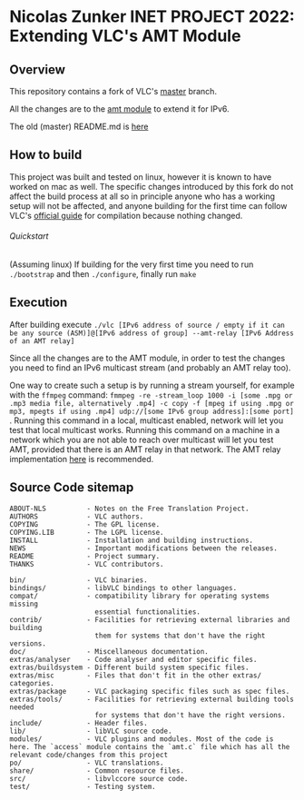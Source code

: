 # Nicolas Zunker INET PROJECT 2022: Extending VLC's AMT Module

## Overview

This repository contains a fork of VLC's [master](https://code.videolan.org/videolan/vlc) branch.

All the changes are to the [amt module](./modules/access/amt.c) to extend it for IPv6.

The old (master) README.md is [here](./oldREADME.md)

## How to build

This project was built and tested on linux, however it is known to have worked on mac as well. The specific changes introduced by this fork do not affect the build process at all so in principle anyone who has a working setup will not be affected, and anyone building for the first time can follow VLC's [official guide](https://wiki.videolan.org/Category:Building/) for compilation because nothing changed. 

###### Quickstart

(Assuming linux)
If building for the very first time you need to run `./bootstrap` and then `./configure`, finally run `make`

## Execution

After building execute `./vlc [IPv6 address of source / empty if it can be any source (ASM)]@[IPv6 address of group] --amt-relay [IPv6 Address of an AMT relay]`

Since all the changes are to the AMT module, in order to test the changes you need to find an IPv6 multicast stream (and probably an AMT relay too).

One way to create such a setup is by running a stream yourself, for example with the `ffmpeg` command: `fmmpeg -re -stream_loop 1000 -i [some .mpg or .mp3 media file, alternatively .mp4] -c copy -f [mpeg if using .mpg or mp3, mpegts if using .mp4] udp://[some IPv6 group address]:[some port]` . Running this command in a local, multicast enabled, network will let you test that local multicast works. Running this command on a machine in a network which you are not able to reach over multicast will let you test AMT, provided that there is an AMT relay in that network. The AMT relay implementation [here](https://github.com/GrumpyOldTroll/amt/tree/master/relay) is recommended.

## Source Code sitemap
```
ABOUT-NLS          - Notes on the Free Translation Project.
AUTHORS            - VLC authors.
COPYING            - The GPL license.
COPYING.LIB        - The LGPL license.
INSTALL            - Installation and building instructions.
NEWS               - Important modifications between the releases.
README             - Project summary.
THANKS             - VLC contributors.

bin/               - VLC binaries.
bindings/          - libVLC bindings to other languages.
compat/            - compatibility library for operating systems missing
                     essential functionalities.
contrib/           - Facilities for retrieving external libraries and building
                     them for systems that don't have the right versions.
doc/               - Miscellaneous documentation.
extras/analyser    - Code analyser and editor specific files.
extras/buildsystem - Different build system specific files.
extras/misc        - Files that don't fit in the other extras/ categories.
extras/package     - VLC packaging specific files such as spec files.
extras/tools/      - Facilities for retrieving external building tools needed
                     for systems that don't have the right versions.
include/           - Header files.
lib/               - libVLC source code.
modules/           - VLC plugins and modules. Most of the code is here. The `access` module contains the `amt.c` file which has all the relevant code/changes from this project
po/                - VLC translations.
share/             - Common resource files.
src/               - libvlccore source code.
test/              - Testing system.
```

